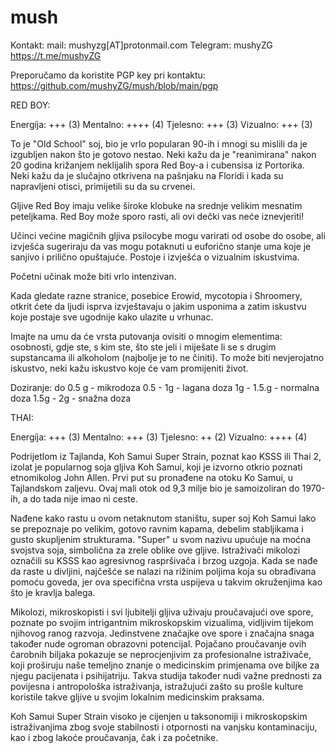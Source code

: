 # mush
Kontakt: 
mail: mushyzg[AT]protonmail.com
Telegram: mushyZG https://t.me/mushyZG

Preporučamo da koristite PGP key pri kontaktu:
https://github.com/mushyZG/mush/blob/main/pgp


RED BOY:

Energíja: +++ (3)
Mentalno: ++++ (4)
Tjelesno: +++ (3)
Vizualno: +++ (3)

To je "Old School" soj, bio je vrlo popularan 90-ih i mnogi su mislili da je izgubljen nakon što je gotovo nestao. Neki kažu da je "reanimirana" nakon 20 godina križanjem neklijalih spora Red Boy-a i cubensisa iz Portorika. Neki kažu da je slučajno otkrivena na pašnjaku na Floridi i kada su napravljeni otisci, primijetili su da su crvenei.

Gljive Red Boy imaju velike široke klobuke na srednje velikim mesnatim peteljkama. Red Boy može sporo rasti, ali ovi dečki vas neće iznevjeriti!

Učinci većine magičnih gljiva psilocybe mogu varirati od osobe do osobe, ali izvješća sugeriraju da vas mogu potaknuti u euforično stanje uma koje je sanjivo i prilično opuštajuće. Postoje i izvješća o vizualnim iskustvima.

Početni učinak može biti vrlo intenzivan.

Kada gledate razne stranice, posebice Erowid, mycotopia i Shroomery, otkrit ćete da ljudi isprva izvještavaju o jakim usponima a zatim iskustvu koje postaje sve ugodnije kako ulazite u vrhunac.

Imajte na umu da će vrsta putovanja ovisiti o mnogim elementima: osobnosti, gdje ste, s kim ste, što ste jeli i miješate li se s drugim supstancama ili alkoholom (najbolje je to ne činiti). To može biti nevjerojatno iskustvo, neki kažu iskustvo koje će vam promijeniti život.

Doziranje:
do 0.5 g - mikrodoza
0.5 - 1g - lagana doza
1g - 1.5.g - normalna doza
1.5g - 2g - snažna doza

THAI:

Energíja: +++ (3)
Mentalno: +++ (3)
Tjelesno: ++ (2)
Vizualno: ++++ (4)


Podrijetlom iz Tajlanda, Koh Samui Super Strain, poznat kao KSSS ili Thai 2, izolat je popularnog soja gljiva Koh Samui, koji je izvorno otkrio poznati etnomikolog John Allen. Prvi put su pronađene na otoku Ko Samui, u Tajlandskom zaljevu. Ovaj mali otok od 9,3 milje bio je samoizoliran do 1970-ih, a do tada nije imao ni ceste.

Nađene kako rastu u ovom netaknutom staništu, super soj Koh Samui lako se prepoznaje po velikim, gotovo ravnim kapama, debelim stabljikama i gusto skupljenim strukturama. "Super" u svom nazivu upućuje na moćna svojstva soja, simbolična za zrele oblike ove gljive. Istraživači mikolozi označili su KSSS kao agresivnog raspršivača i brzog uzgoja. Kada se nađe da raste u divljini, najčešće se nalazi na rižinim poljima koja su obrađivana pomoću goveda, jer ova specifična vrsta uspijeva u takvim okruženjima kao što je kravlja balega.

Mikolozi, mikroskopisti i svi ljubitelji gljiva uživaju proučavajući ove spore, poznate po svojim intrigantnim mikroskopskim vizualima, vidljivim tijekom njihovog ranog razvoja. Jedinstvene značajke ove spore i značajna snaga također nude ogroman obrazovni potencijal. Pojačano proučavanje ovih čarobnih biljaka pokazuje se neprocjenjivim za profesionalne istraživače, koji proširuju naše temeljno znanje o medicinskim primjenama ove biljke za njegu pacijenata i psihijatriju. Takva studija također nudi važne prednosti za povijesna i antropološka istraživanja, istražujući zašto su prošle kulture koristile takve gljive u svojim lokalnim medicinskim praksama.

Koh Samui Super Strain visoko je cijenjen u taksonomiji i mikroskopskim istraživanjima zbog svoje stabilnosti i otpornosti na vanjsku kontaminaciju, kao i zbog lakoće proučavanja, čak i za početnike.

